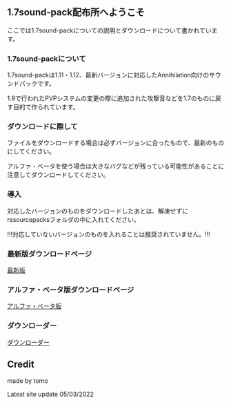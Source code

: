 ## 1.7sound-pack配布所へようこそ

ここでは1.7sound-packについての説明とダウンロードについて書かれています。

### 1.7sound-packについて

1.7sound-packは1.11・1.12、最新バージョンに対応したAnnihilation向けのサウンドパックです。

1.9で行われたPVPシステムの変更の際に追加された攻撃音などを1.7のものに戻す目的で作られています。

### ダウンロードに際して

ファイルをダウンロードする場合は必ずバージョンに合ったもので、最新のものにしてください。

アルファ・ベータを使う場合は大きなバグなどが残っている可能性があることに注意してダウンロードしてください。

### 導入

対応したバージョンのものをダウンロードしたあとは、解凍せずにresourcepacksフォルダの中に入れてください。

!!!対応していないバージョンのものを入れることは推奨されていません。!!!

### 最新版ダウンロードページ

[最新版](https://github.com/TI0360/1.7sound-pack/releases/latest)

### アルファ・ベータ版ダウンロードページ

[アルファ・ベータ版](https://github.com/TI0360/1.7sound-pack-test/releases/latest)

### ダウンローダー

[ダウンローダー](https://github.com/TI0360/re-1.7sound-downloader)

## Credit

made by tomo

Latest site update 05/03/2022

